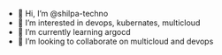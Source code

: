 - 👋 Hi, I’m @shilpa-techno
- 👀 I’m interested in devops, kubernates, multicloud
- 🌱 I’m currently learning argocd
- 💞️ I’m looking to collaborate on multicloud and devops

<!---
shilpa-techno/shilpa-techno is a ✨ special ✨ repository because its `README.md` (this file) appears on your GitHub profile.
You can click the Preview link to take a look at your changes.
--->
